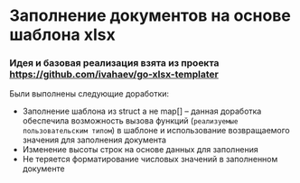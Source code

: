 # Заполнение документов на основе шаблона xlsx 

### Идея и базовая реализация взята из проекта https://github.com/ivahaev/go-xlsx-templater

Были выполнены следующие доработки:
* Заполнение шаблона из struct а не map[] – данная доработка обеспечила возможность вызова функций (`реализуемые  пользовательским типом`) в шаблоне и использование возвращаемого значения для заполнения документа
* Изменение высоты строк на основе данных для заполнения
* Не теряется форматирование числовых значений в заполненном документе
